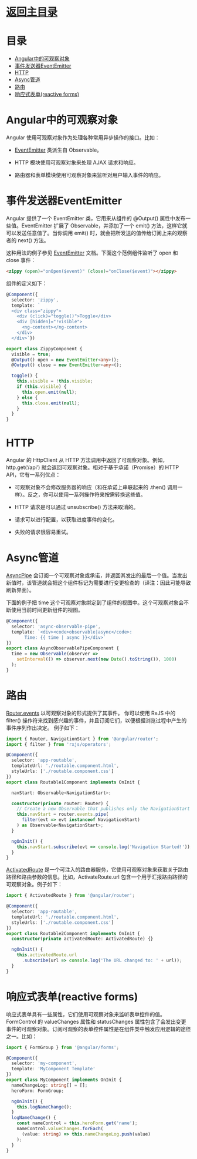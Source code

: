# [返回主目录](Readme.md)<!-- omit in toc --> 

# 目录 <!-- omit in toc --> 
- [Angular中的可观察对象](#angular%e4%b8%ad%e7%9a%84%e5%8f%af%e8%a7%82%e5%af%9f%e5%af%b9%e8%b1%a1)
- [事件发送器EventEmitter](#%e4%ba%8b%e4%bb%b6%e5%8f%91%e9%80%81%e5%99%a8eventemitter)
- [HTTP](#http)
- [Async管道](#async%e7%ae%a1%e9%81%93)
- [路由](#%e8%b7%af%e7%94%b1)
- [响应式表单(reactive forms)](#%e5%93%8d%e5%ba%94%e5%bc%8f%e8%a1%a8%e5%8d%95reactive-forms)


# Angular中的可观察对象

Angular 使用可观察对象作为处理各种常用异步操作的接口。比如：
- [EventEmitter](https://angular.cn/api/core/EventEmitter) 类派生自 Observable。

- HTTP 模块使用可观察对象来处理 AJAX 请求和响应。

- 路由器和表单模块使用可观察对象来监听对用户输入事件的响应。

# 事件发送器EventEmitter

Angular 提供了一个 EventEmitter 类，它用来从组件的 @Output() 属性中发布一些值。EventEmitter 扩展了 Observable，并添加了一个 emit() 方法，这样它就可以发送任意值了。当你调用 emit() 时，就会把所发送的值传给订阅上来的观察者的 next() 方法。

这种用法的例子参见 [EventEmitter](https://angular.cn/api/core/EventEmitter) 文档。下面这个范例组件监听了 open 和 close 事件：

```html
<zippy (open)="onOpen($event)" (close)="onClose($event)"></zippy>
```
组件的定义如下：

```ts
@Component({
  selector: 'zippy',
  template: `
  <div class="zippy">
    <div (click)="toggle()">Toggle</div>
    <div [hidden]="!visible">
      <ng-content></ng-content>
    </div>
  </div>`})

export class ZippyComponent {
  visible = true;
  @Output() open = new EventEmitter<any>();
  @Output() close = new EventEmitter<any>();

  toggle() {
    this.visible = !this.visible;
    if (this.visible) {
      this.open.emit(null);
    } else {
      this.close.emit(null);
    }
  }
}
```

# HTTP
Angular 的 HttpClient 从 HTTP 方法调用中返回了可观察对象。例如，http.get(‘/api’) 就会返回可观察对象。相对于基于承诺（Promise）的 HTTP API，它有一系列优点：
- 可观察对象不会修改服务器的响应（和在承诺上串联起来的 .then() 调用一样）。反之，你可以使用一系列操作符来按需转换这些值。

- HTTP 请求是可以通过 unsubscribe() 方法来取消的。

- 请求可以进行配置，以获取进度事件的变化。

- 失败的请求很容易重试。

# Async管道

[AsyncPipe](https://angular.cn/api/common/AsyncPipe) 会订阅一个可观察对象或承诺，并返回其发出的最后一个值。当发出新值时，该管道就会把这个组件标记为需要进行变更检查的（译注：因此可能导致刷新界面）。

下面的例子把 time 这个可观察对象绑定到了组件的视图中。这个可观察对象会不断使用当前时间更新组件的视图。

```ts
@Component({
  selector: 'async-observable-pipe',
  template: `<div><code>observable|async</code>:
       Time: {{ time | async }}</div>`
})
export class AsyncObservablePipeComponent {
  time = new Observable(observer =>
    setInterval(() => observer.next(new Date().toString()), 1000)
  );
}
```

# 路由

[Router.events](https://angular.cn/api/router/Router#events) 以可观察对象的形式提供了其事件。 你可以使用 RxJS 中的 filter() 操作符来找到感兴趣的事件，并且订阅它们，以便根据浏览过程中产生的事件序列作出决定。 例子如下：

```ts
import { Router, NavigationStart } from '@angular/router';
import { filter } from 'rxjs/operators';

@Component({
  selector: 'app-routable',
  templateUrl: './routable.component.html',
  styleUrls: ['./routable.component.css']
})
export class Routable1Component implements OnInit {

  navStart: Observable<NavigationStart>;

  constructor(private router: Router) {
    // Create a new Observable that publishes only the NavigationStart event
    this.navStart = router.events.pipe(
      filter(evt => evt instanceof NavigationStart)
    ) as Observable<NavigationStart>;
  }

  ngOnInit() {
    this.navStart.subscribe(evt => console.log('Navigation Started!'));
  }
}
```

[ActivatedRoute](https://angular.cn/api/router/ActivatedRoute) 是一个可注入的路由器服务，它使用可观察对象来获取关于路由路径和路由参数的信息。比如，ActivateRoute.url 包含一个用于汇报路由路径的可观察对象。例子如下：
```ts
import { ActivatedRoute } from '@angular/router';

@Component({
  selector: 'app-routable',
  templateUrl: './routable.component.html',
  styleUrls: ['./routable.component.css']
})
export class Routable2Component implements OnInit {
  constructor(private activatedRoute: ActivatedRoute) {}

  ngOnInit() {
    this.activatedRoute.url
      .subscribe(url => console.log('The URL changed to: ' + url));
  }
}
```
# 响应式表单(reactive forms)

响应式表单具有一些属性，它们使用可观察对象来监听表单控件的值。 FormControl 的 valueChanges 属性和 statusChanges 属性包含了会发出变更事件的可观察对象。订阅可观察的表单控件属性是在组件类中触发应用逻辑的途径之一。比如：

```ts
import { FormGroup } from '@angular/forms';

@Component({
  selector: 'my-component',
  template: 'MyComponent Template'
})
export class MyComponent implements OnInit {
  nameChangeLog: string[] = [];
  heroForm: FormGroup;

  ngOnInit() {
    this.logNameChange();
  }
  logNameChange() {
    const nameControl = this.heroForm.get('name');
    nameControl.valueChanges.forEach(
      (value: string) => this.nameChangeLog.push(value)
    );
  }
}
```